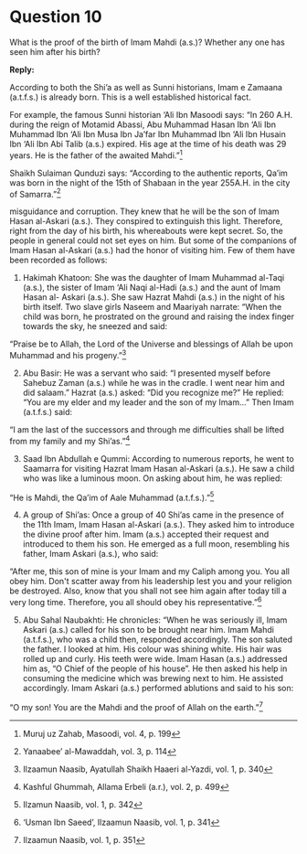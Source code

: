Question 10
===========

What is the proof of the birth of Imam Mahdi (a.s.)? Whether any one has
seen him after his birth?

**Reply:**

According to both the Shi’a as well as Sunni historians, Imam e Zamaana
(a.t.f.s.) is already born. This is a well established historical fact.

For example, the famous Sunni historian ‘Ali Ibn Masoodi says: “In 260
A.H. during the reign of Motamid Abassi, Abu Muhammad Hasan Ibn ‘Ali Ibn
Muhammad Ibn ‘Ali Ibn Musa Ibn Ja’far Ibn Muhammad Ibn ‘Ali Ibn Husain
Ibn ‘Ali Ibn Abi Talib (a.s.) expired. His age at the time of his death
was 29 years. He is the father of the awaited Mahdi.”[^1]

Shaikh Sulaiman Qunduzi says: “According to the authentic reports, Qa’im
was born in the night of the 15th of Shabaan in the year 255A.H. in the
city of Samarra.”[^2]

misguidance and corruption. They knew that he will be the son of Imam
Hasan al-Askari (a.s.). They conspired to extinguish this light.
Therefore, right from the day of his birth, his whereabouts were kept
secret. So, the people in general could not set eyes on him. But some of
the companions of Imam Hasan al-Askari (a.s.) had the honor of visiting
him. Few of them have been recorded as follows:

1) Hakimah Khatoon: She was the daughter of Imam Muhammad al-Taqi
(a.s.), the sister of Imam ‘Ali Naqi al-Hadi (a.s.) and the aunt of Imam
Hasan al- Askari (a.s.). She saw Hazrat Mahdi (a.s.) in the night of his
birth itself. Two slave girls Naseem and Maariyah narrate: “When the
child was born, he prostrated on the ground and raising the index finger
towards the sky, he sneezed and said:

“Praise be to Allah, the Lord of the Universe and blessings of Allah be
upon Muhammad and his progeny.”[^3]

2) Abu Basir: He was a servant who said: “I presented myself before
Sahebuz Zaman (a.s.) while he was in the cradle. I went near him and did
salaam.” Hazrat (a.s.) asked: “Did you recognize me?” He replied: “You
are my elder and my leader and the son of my Imam...” Then Imam
(a.t.f.s.) said:

“I am the last of the successors and through me difficulties shall be
lifted from my family and my Shi’as.”[^4]

3) Saad Ibn Abdullah e Qummi: According to numerous reports, he went to
Saamarra for visiting Hazrat Imam Hasan al-Askari (a.s.). He saw a child
who was like a luminous moon. On asking about him, he was replied:

“He is Mahdi, the Qa’im of Aale Muhammad (a.t.f.s.).”[^5]

4) A group of Shi’as: Once a group of 40 Shi’as came in the presence of
the 11th Imam, Imam Hasan al-Askari (a.s.). They asked him to introduce
the divine proof after him. Imam (a.s.) accepted their request and
introduced to them his son. He emerged as a full moon, resembling his
father, Imam Askari (a.s.), who said:

“After me, this son of mine is your Imam and my Caliph among you. You
all obey him. Don't scatter away from his leadership lest you and your
religion be destroyed. Also, know that you shall not see him again after
today till a very long time. Therefore, you all should obey his
representative.”[^6]

5) Abu Sahal Naubakhti: He chronicles: “When he was seriously ill, Imam
Askari (a.s.) called for his son to be brought near him. Imam Mahdi
(a.t.f.s.), who was a child then, responded accordingly. The son saluted
the father. I looked at him. His colour was shining white. His hair was
rolled up and curly. His teeth were wide. Imam Hasan (a.s.) addressed
him as, “O Chief of the people of his house”. He then asked his help in
consuming the medicine which was brewing next to him. He assisted
accordingly. Imam Askari (a.s.) performed ablutions and said to his son:

“O my son! You are the Mahdi and the proof of Allah on the earth.”[^7]

[^1]: Muruj uz Zahab, Masoodi, vol. 4, p. 199

[^2]: Yanaabee’ al-Mawaddah, vol. 3, p. 114

[^3]: Ilzaamun Naasib, Ayatullah Shaikh Haaeri al-Yazdi, vol. 1, p. 340

[^4]: Kashful Ghummah, Allama Erbeli (a.r.), vol. 2, p. 499

[^5]: Ilzamun Naasib, vol. 1, p. 342

[^6]: ‘Usman Ibn Saeed’, Ilzaamun Naasib, vol. 1, p. 341

[^7]: Ilzaamun Naasib, vol. 1, p. 351


